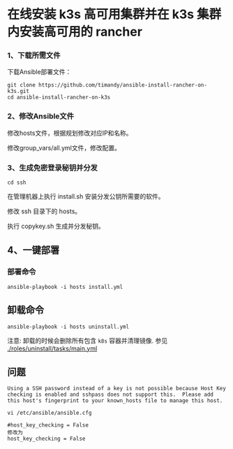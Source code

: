 # 在线安装 k3s 高可用集群并在 k3s 集群内安装高可用的 rancher
### 1、下载所需文件

下载Ansible部署文件：

```
git clone https://github.com/timandy/ansible-install-rancher-on-k3s.git
cd ansible-install-rancher-on-k3s
```

### 2、修改Ansible文件

修改hosts文件，根据规划修改对应IP和名称。

修改group_vars/all.yml文件，修改配置。

### 3、生成免密登录秘钥并分发

```
cd ssh
```
在管理机器上执行 install.sh 安装分发公钥所需要的软件。

修改 ssh 目录下的 hosts。

执行 copykey.sh 生成并分发秘钥。

## 4、一键部署
### 部署命令
```
ansible-playbook -i hosts install.yml
```

## 卸载命令
```
ansible-playbook -i hosts uninstall.yml
```

注意: 卸载的时候会删除所有包含 `k8s` 容器并清理镜像. 参见 [./roles/uninstall/tasks/main.yml](roles/uninstall/tasks/main.yml)

## 问题
 ```
Using a SSH password instead of a key is not possible because Host Key checking is enabled and sshpass does not support this.  Please add this host's fingerprint to your known_hosts file to manage this host.

vi /etc/ansible/ansible.cfg

#host_key_checking = False
修改为
host_key_checking = False

```

